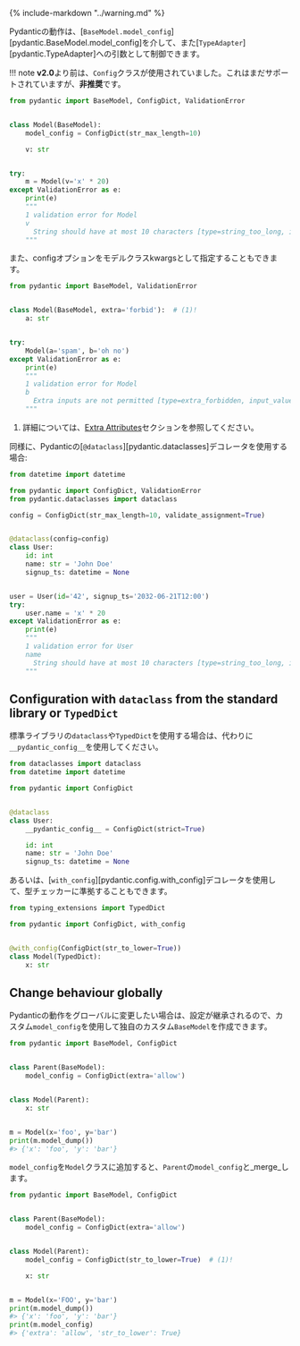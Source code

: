 {% include-markdown "../warning.md" %}

<!-- Behaviour of Pydantic can be controlled via the [`BaseModel.model_config`][pydantic.BaseModel.model_config], and as an argument to [`TypeAdapter`][pydantic.TypeAdapter]. -->
Pydanticの動作は、[`BaseModel.model_config`][pydantic.BaseModel.model_config]を介して、また[`TypeAdapter`][pydantic.TypeAdapter]への引数として制御できます。

!!! note
    <!-- Before **v2.0**, the `Config` class was used. This is still supported, but **deprecated**. -->
    **v2.0**より前は、`Config`クラスが使用されていました。これはまだサポートされていますが、**非推奨**です。

```py
from pydantic import BaseModel, ConfigDict, ValidationError


class Model(BaseModel):
    model_config = ConfigDict(str_max_length=10)

    v: str


try:
    m = Model(v='x' * 20)
except ValidationError as e:
    print(e)
    """
    1 validation error for Model
    v
      String should have at most 10 characters [type=string_too_long, input_value='xxxxxxxxxxxxxxxxxxxx', input_type=str]
    """
```

<!-- Also, you can specify config options as model class kwargs: -->
また、configオプションをモデルクラスkwargsとして指定することもできます。

```py
from pydantic import BaseModel, ValidationError


class Model(BaseModel, extra='forbid'):  # (1)!
    a: str


try:
    Model(a='spam', b='oh no')
except ValidationError as e:
    print(e)
    """
    1 validation error for Model
    b
      Extra inputs are not permitted [type=extra_forbidden, input_value='oh no', input_type=str]
    """
```

<!-- 1. See the [Extra Attributes](models.md#extra-fields) section for more details. -->
1. 詳細については、[Extra Attributes](models.md#extra-fields)セクションを参照してください。

<!-- Similarly, if using the [`@dataclass`][pydantic.dataclasses] decorator from Pydantic: -->
同様に、Pydanticの[`@dataclass`][pydantic.dataclasses]デコレータを使用する場合:
```py
from datetime import datetime

from pydantic import ConfigDict, ValidationError
from pydantic.dataclasses import dataclass

config = ConfigDict(str_max_length=10, validate_assignment=True)


@dataclass(config=config)
class User:
    id: int
    name: str = 'John Doe'
    signup_ts: datetime = None


user = User(id='42', signup_ts='2032-06-21T12:00')
try:
    user.name = 'x' * 20
except ValidationError as e:
    print(e)
    """
    1 validation error for User
    name
      String should have at most 10 characters [type=string_too_long, input_value='xxxxxxxxxxxxxxxxxxxx', input_type=str]
    """
```

## Configuration with `dataclass` from the standard library or `TypedDict`

<!-- If using the `dataclass` from the standard library or `TypedDict`, you should use `__pydantic_config__` instead. -->
標準ライブラリの`dataclass`や`TypedDict`を使用する場合は、代わりに`__pydantic_config__`を使用してください。

```py
from dataclasses import dataclass
from datetime import datetime

from pydantic import ConfigDict


@dataclass
class User:
    __pydantic_config__ = ConfigDict(strict=True)

    id: int
    name: str = 'John Doe'
    signup_ts: datetime = None
```

<!-- Alternatively, the [`with_config`][pydantic.config.with_config] decorator can be used to comply with type checkers. -->
あるいは、[`with_config`][pydantic.config.with_config]デコレータを使用して、型チェッカーに準拠することもできます。

```py
from typing_extensions import TypedDict

from pydantic import ConfigDict, with_config


@with_config(ConfigDict(str_to_lower=True))
class Model(TypedDict):
    x: str
```

## Change behaviour globally

<!-- If you wish to change the behaviour of Pydantic globally, you can create your own custom `BaseModel` with custom `model_config` since the config is inherited: -->
Pydanticの動作をグローバルに変更したい場合は、設定が継承されるので、カスタム`model_config`を使用して独自のカスタム`BaseModel`を作成できます。

```py
from pydantic import BaseModel, ConfigDict


class Parent(BaseModel):
    model_config = ConfigDict(extra='allow')


class Model(Parent):
    x: str


m = Model(x='foo', y='bar')
print(m.model_dump())
#> {'x': 'foo', 'y': 'bar'}
```

<!-- If you add a `model_config` to the `Model` class, it will _merge_ with the `model_config` from `Parent`: -->
`model_config`を`Model`クラスに追加すると、`Parent`の`model_config`と_merge_します。

```py
from pydantic import BaseModel, ConfigDict


class Parent(BaseModel):
    model_config = ConfigDict(extra='allow')


class Model(Parent):
    model_config = ConfigDict(str_to_lower=True)  # (1)!

    x: str


m = Model(x='FOO', y='bar')
print(m.model_dump())
#> {'x': 'foo', 'y': 'bar'}
print(m.model_config)
#> {'extra': 'allow', 'str_to_lower': True}
```
